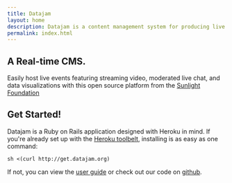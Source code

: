 ```yaml
---
title: Datajam
layout: home
description: Datajam is a content management system for producing live events in real time.
permalink: index.html
---
```


## A Real-time CMS.

Easily host live events featuring streaming video, moderated live chat, and data visualizations
with this open source platform from the [Sunlight Foundation](http://sunlightfoundation.com)

## Get Started!

Datajam is a Ruby on Rails application designed with Heroku in mind. If
you're already set up with the [Heroku toolbelt](https://toolbelt.heroku.com),
installing is as easy as one command:

    sh <(curl http://get.datajam.org)

If not, you can view the [user guide](/userguide/) or check out
our code on [github](https://github.com/sunlightlabs/datajam/).
